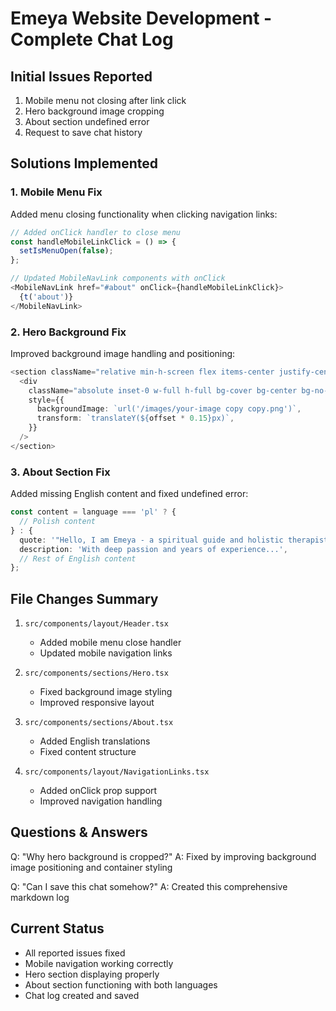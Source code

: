 # Emeya Website Development - Complete Chat Log

## Initial Issues Reported

1. Mobile menu not closing after link click
2. Hero background image cropping
3. About section undefined error
4. Request to save chat history

## Solutions Implemented

### 1. Mobile Menu Fix
Added menu closing functionality when clicking navigation links:
```typescript
// Added onClick handler to close menu
const handleMobileLinkClick = () => {
  setIsMenuOpen(false);
};

// Updated MobileNavLink components with onClick
<MobileNavLink href="#about" onClick={handleMobileLinkClick}>
  {t('about')}
</MobileNavLink>
```

### 2. Hero Background Fix
Improved background image handling and positioning:
```typescript
<section className="relative min-h-screen flex items-center justify-center overflow-hidden">
  <div 
    className="absolute inset-0 w-full h-full bg-cover bg-center bg-no-repeat"
    style={{ 
      backgroundImage: `url('/images/your-image copy copy.png')`,
      transform: `translateY(${offset * 0.15}px)`,
    }}
  />
</section>
```

### 3. About Section Fix
Added missing English content and fixed undefined error:
```typescript
const content = language === 'pl' ? {
  // Polish content
} : {
  quote: '"Hello, I am Emeya - a spiritual guide and holistic therapist."',
  description: 'With deep passion and years of experience...',
  // Rest of English content
};
```

## File Changes Summary

1. `src/components/layout/Header.tsx`
   - Added mobile menu close handler
   - Updated mobile navigation links

2. `src/components/sections/Hero.tsx`
   - Fixed background image styling
   - Improved responsive layout

3. `src/components/sections/About.tsx`
   - Added English translations
   - Fixed content structure

4. `src/components/layout/NavigationLinks.tsx`
   - Added onClick prop support
   - Improved navigation handling

## Questions & Answers

Q: "Why hero background is cropped?"
A: Fixed by improving background image positioning and container styling

Q: "Can I save this chat somehow?"
A: Created this comprehensive markdown log

## Current Status
- All reported issues fixed
- Mobile navigation working correctly
- Hero section displaying properly
- About section functioning with both languages
- Chat log created and saved